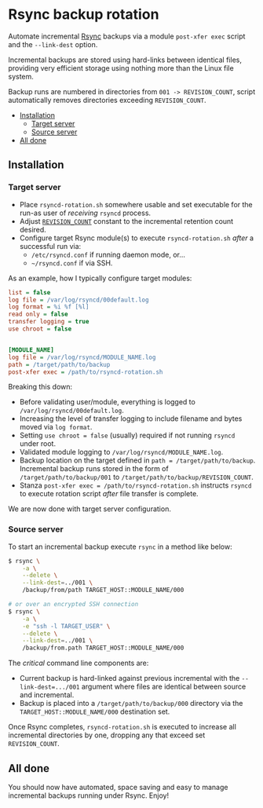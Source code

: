 # Rsync backup rotation
Automate incremental [Rsync](https://rsync.samba.org/) backups via a module `post-xfer exec` script and the `--link-dest` option.

Incremental backups are stored using hard-links between identical files, providing very efficient storage using nothing more than the Linux file system.

Backup runs are numbered in directories from `001 -> REVISION_COUNT`, script automatically removes directories exceeding `REVISION_COUNT`.

- [Installation](#installation)
	- [Target server](#target-server)
	- [Source server](#source-server)
- [All done](#all-done)

## Installation

### Target server
- Place `rsyncd-rotation.sh` somewhere usable and set executable for the run-as user of _receiving_ `rsyncd` process.
- Adjust [`REVISION_COUNT`](rsyncd-rotation.sh#L3) constant to the incremental retention count desired.
- Configure target Rsync module(s) to execute `rsyncd-rotation.sh` *after* a successful run via:
	- `/etc/rsyncd.conf` if running daemon mode, or...
	- `~/rsyncd.conf` if via SSH.

As an example, how I typically configure target modules:

```ini
list = false
log file = /var/log/rsyncd/00default.log
log format = %i %f [%l]
read only = false
transfer logging = true
use chroot = false


[MODULE_NAME]
log file = /var/log/rsyncd/MODULE_NAME.log
path = /target/path/to/backup
post-xfer exec = /path/to/rsyncd-rotation.sh
```

Breaking this down:
- Before validating user/module, everything is logged to `/var/log/rsyncd/00default.log`.
- Increasing the level of transfer logging to include filename and bytes moved via `log format`.
- Setting `use chroot = false` (usually) required if not running `rsyncd` under root.
- Validated module logging to `/var/log/rsyncd/MODULE_NAME.log`.
- Backup location on the target defined in `path = /target/path/to/backup`. Incremental backup runs stored in the form of `/target/path/to/backup/001` to `/target/path/to/backup/REVISION_COUNT`.
- Stanza `post-xfer exec = /path/to/rsyncd-rotation.sh` instructs `rsyncd` to execute rotation script *after* file transfer is complete.

We are now done with target server configuration.

### Source server
To start an incremental backup execute `rsync` in a method like below:

```sh
$ rsync \
	-a \
	--delete \
	--link-dest=../001 \
	/backup/from/path TARGET_HOST::MODULE_NAME/000

# or over an encrypted SSH connection
$ rsync \
	-a \
	-e "ssh -l TARGET_USER" \
	--delete \
	--link-dest=../001 \
	/backup/from.path TARGET_HOST::MODULE_NAME/000
```

The *critical* command line components are:
- Current backup is hard-linked against previous incremental with the `--link-dest=.../001` argument where files are identical between source and incremental.
- Backup is placed into a `/target/path/to/backup/000` directory via the `TARGET_HOST::MODULE_NAME/000` destination set.

Once Rsync completes, `rsyncd-rotation.sh` is executed to increase all incremental directories by one, dropping any that exceed set `REVISION_COUNT`.

## All done
You should now have automated, space saving and easy to manage incremental backups running under Rsync. Enjoy!
